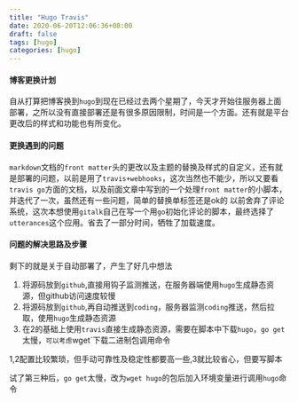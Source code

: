 ```yaml
---
title: "Hugo Travis"
date: 2020-06-20T12:06:36+08:00
draft: false
tags: [hugo]
categories: [hugo]
---
```

#### 博客更换计划

自从打算把博客换到`hugo`到现在已经过去两个星期了，今天才开始往服务器上面部署，之所以没有直接部署还是有很多原因限制，时间是一个方面。还有就是平台更改后的样式和功能也有所变化。

#### 更换遇到的问题

`markdown`文档的`front matter`头的更改以及主题的替换及样式的自定义，还有就是部署的问题，以前是用了`travis+webhooks`，这次当然也不能少，所以又要看`travis go`方面的文档，以及前面文章中写到的一个处理`front matter`的小脚本，并迭代了一次，虽然还有一些问题，简单的替换单标签还是ok的
以前舍弃了评论系统，这次本想使用`gitalk`自己在写一个用`go`初始化评论的脚本，最终选择了`utterances`这个应用。省去了一部分时间，牺牲了加载速度。

#### 问题的解决思路及步骤
剩下的就是关于自动部署了，产生了好几中想法
1. 将源码放到`github`,直接用钩子监测推送，在服务器端使用`hugo`生成静态资源，但github访问速度较慢
2. 将源码放到`github`,再自动推送到`coding`，服务器监测`coding`推送，然后拉取，使用`hugo`生成静态资源
3. 在2的基础上使用`travis`直接生成静态资源，需要在脚本中下载`hugo`，`go get`太慢，`可以考虑`wget`下载二进制包调用命令

1,2配置比较繁琐，但手动可靠性及稳定性都要高一些,3就比较省心，但要写脚本

试了第三种后，`go get`太慢，改为`wget hugo`的包后加入环境变量进行调用`hugo`命令
